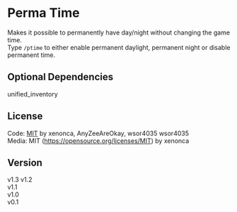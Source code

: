 Perma Time
=============

Makes it possible to permanently have day/night without changing the game time.  
Type `/ptime` to either enable permanent daylight, permanent night or disable permanent time.


Optional Dependencies
--------------
unified_inventory


License
---------

Code: [MIT](https://opensource.org/licenses/MIT) by xenonca, AnyZeeAreOkay, wsor4035
    wsor4035  
Media: MIT (https://opensource.org/licenses/MIT) by xenonca


Version
---------
v1.3
v1.2  
v1.1  
v1.0  
v0.1
